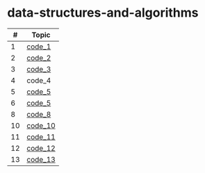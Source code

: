 # data-structures-and-algorithms

| # | Topic |
| - | -------- |
| 1 |[code_1](Python/code_challenge1/code_challenge1.md) |
| 2 |[code_2](Python/code_challenge2/code_challenge2.md) |
| 3 |[code_3](Python/code_challenge3/code_challenge3.md) |
| 4 | code_4 |
| 5 | [code_5](Python/code_challenge05/code_challenge05.md) |
| 6 | [code_5](Python/code_challenge05/code_challenge05.md) |
| 8 | [code_8](Python/code_challenge08/code-challenge08.md) |
| 10 | [code_10](Python/code_challenge10/stack-and-queue.md) |
| 11 | [code_11](Python/code_challenge11/code_challenge11.md) |
| 12 | [code_12](Python/code_challenge12/code_challenge12.md) |
| 13 | [code_13](Python/code_challenge13/code_challenge13.md) |